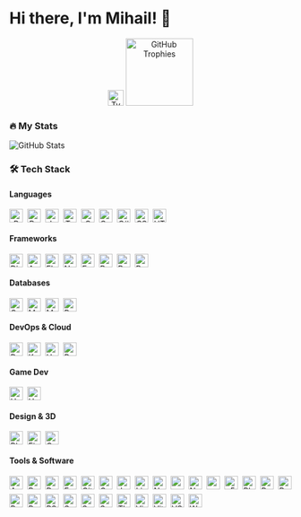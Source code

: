 # Hi there, I'm Mihail! 👋

<div align="center">
  <!-- Typing Effect -->
  <img src="https://readme-typing-svg.demolab.com?font=Fira+Code&pause=1000&color=22D3EE&width=435&lines=Full+Stack+Developer;Open+Source+Contributor;Tech+Enthusiast" alt="Typing Animation" height="28" />
  
  <!-- GitHub Trophies (compact) -->
  <img src="https://github-profile-trophy.vercel.app/?username=yourusername&theme=onedark&row=1&column=6&margin-w=15&margin-h=15&no-bg=true" alt="GitHub Trophies" height="120" />
</div>

### 🔥 My Stats
![GitHub Stats](https://github-readme-stats.vercel.app/api?username=yourusername&show_icons=true&theme=radical&count_private=true&include_all_commits=true&hide=contribs&line_height=24)

### 🛠️ Tech Stack
#### **Languages**
<div align='center' style="display: flex; flex-wrap: wrap; gap: 8px; align-items: center;">
  <img src="https://cdn.jsdelivr.net/gh/devicons/devicon/icons/r/r-original.svg" width="24" height="24" title="R" />
  <img src="https://cdn.jsdelivr.net/gh/devicons/devicon/icons/python/python-original.svg" width="24" height="24" title="Python" />
  <img src="https://cdn.jsdelivr.net/gh/devicons/devicon/icons/javascript/javascript-original.svg" width="24" height="24" title="JavaScript" />
  <img src="https://cdn.jsdelivr.net/gh/devicons/devicon/icons/typescript/typescript-original.svg" width="24" height="24" title="TypeScript" />
  <img src="https://cdn.jsdelivr.net/gh/devicons/devicon/icons/c/c-original.svg" width="24" height="24" title="C" />
  <img src="https://cdn.jsdelivr.net/gh/devicons/devicon/icons/cplusplus/cplusplus-original.svg" width="24" height="24" title="C++" />
  <img src="https://cdn.jsdelivr.net/gh/devicons/devicon/icons/csharp/csharp-original.svg" width="24" height="24" title="C#" />
  <img src="https://cdn.jsdelivr.net/gh/devicons/devicon/icons/css3/css3-original.svg" width="24" height="24" title="CSS3" />
  <img src="https://cdn.jsdelivr.net/gh/devicons/devicon/icons/html5/html5-original.svg" width="24" height="24" title="HTML5" />
</div>

#### **Frameworks**
<div style="display: flex; flex-wrap: wrap; gap: 8px; align-items: center;">
  <img src="https://cdn.jsdelivr.net/gh/devicons/devicon/icons/django/django-plain.svg" width="24" height="24" title="Django" />
  <img src="https://cdn.jsdelivr.net/gh/devicons/devicon/icons/angularjs/angularjs-original.svg" width="24" height="24" title="Angular" />
  <img src="https://cdn.jsdelivr.net/gh/devicons/devicon/icons/flask/flask-original.svg" width="24" height="24" title="Flask" />
  <img src="https://cdn.jsdelivr.net/gh/devicons/devicon/icons/nextjs/nextjs-original.svg" width="24" height="24" title="Next.js" />
  <img src="https://cdn.jsdelivr.net/gh/devicons/devicon/icons/express/express-original.svg" width="24" height="24" title="Express.js" />
  <img src="https://cdn.jsdelivr.net/gh/devicons/devicon/icons/react/react-original.svg" width="24" height="24" title="React" />
  <img src="https://cdn.jsdelivr.net/gh/devicons/devicon/icons/reactrouter/reactrouter-original.svg" width="24" height="24" title="React Router" />
  <img src="https://cdn.jsdelivr.net/gh/devicons/devicon/icons/bootstrap/bootstrap-original.svg" width="24" height="24" title="Bootstrap" />
</div>

#### **Databases**
<div style="display: flex; flex-wrap: wrap; gap: 8px; align-items: center;">
  <img src="https://cdn.jsdelivr.net/gh/devicons/devicon/icons/couchdb/couchdb-original.svg" width="24" height="24" title="CouchDB" />
  <img src="https://cdn.jsdelivr.net/gh/devicons/devicon/icons/mongodb/mongodb-original.svg" width="24" height="24" title="MongoDB" />
  <img src="https://cdn.jsdelivr.net/gh/devicons/devicon/icons/mysql/mysql-original.svg" width="24" height="24" title="MySQL" />
  <img src="https://cdn.jsdelivr.net/gh/devicons/devicon/icons/postgresql/postgresql-original.svg" width="24" height="24" title="PostgreSQL" />
</div>

#### **DevOps & Cloud**
<div style="display: flex; flex-wrap: wrap; gap: 8px; align-items: center;">
  <img src="https://cdn.jsdelivr.net/gh/devicons/devicon/icons/docker/docker-original.svg" width="24" height="24" title="Docker" />
  <img src="https://cdn.jsdelivr.net/gh/devicons/devicon/icons/kubernetes/kubernetes-plain.svg" width="24" height="24" title="Kubernetes" />
  <img src="https://cdn.jsdelivr.net/gh/devicons/devicon/icons/helm/helm-original.svg" width="24" height="24" title="Helm" />
  <img src="https://cdn.jsdelivr.net/gh/devicons/devicon/icons/prometheus/prometheus-original.svg" width="24" height="24" title="Prometheus" />
</div>

#### **Game Dev**
<div style="display: flex; flex-wrap: wrap; gap: 8px; align-items: center;">
  <img src="https://cdn.jsdelivr.net/gh/devicons/devicon/icons/unity/unity-original.svg" width="24" height="24" title="Unity" />
  <img src="https://cdn.jsdelivr.net/gh/devicons/devicon/icons/unrealengine/unrealengine-original.svg" width="24" height="24" title="Unreal Engine" />
</div>

#### **Design & 3D**
<div style="display: flex; flex-wrap: wrap; gap: 8px; align-items: center;">
  <img src="https://cdn.jsdelivr.net/gh/devicons/devicon/icons/blender/blender-original.svg" width="24" height="24" title="Blender" />
  <img src="https://cdn.jsdelivr.net/gh/devicons/devicon/icons/figma/figma-original.svg" width="24" height="24" title="Figma" />
  <img src="https://cdn.jsdelivr.net/gh/devicons/devicon/icons/canva/canva-original.svg" width="24" height="24" title="Canva" />
</div>

#### **Tools & Software**
<div style="display: flex; flex-wrap: wrap; gap: 8px; align-items: center;">
  <img src="https://cdn.jsdelivr.net/gh/devicons/devicon/icons/androidstudio/androidstudio-original.svg" width="24" height="24" title="Android Studio" />
  <img src="https://cdn.jsdelivr.net/gh/devicons/devicon/icons/babel/babel-original.svg" width="24" height="24" title="Babel" />
  <img src="https://cdn.jsdelivr.net/gh/devicons/devicon/icons/datagrip/datagrip-original.svg" width="24" height="24" title="DataGrip" />
  <img src="https://cdn.jsdelivr.net/gh/devicons/devicon/icons/framermotion/framermotion-original.svg" width="24" height="24" title="Framer Motion" />
  <img src="https://cdn.jsdelivr.net/gh/devicons/devicon/icons/git/git-original.svg" width="24" height="24" title="Git" />
  <img src="https://cdn.jsdelivr.net/gh/devicons/devicon/icons/gulp/gulp-plain.svg" width="24" height="24" title="Gulp" />
  <img src="https://cdn.jsdelivr.net/gh/devicons/devicon/icons/jetbrains/jetbrains-original.svg" width="24" height="24" title="JetBrains" />
  <img src="https://cdn.jsdelivr.net/gh/devicons/devicon/icons/linux/linux-original.svg" width="24" height="24" title="Linux" />
  <img src="https://cdn.jsdelivr.net/gh/devicons/devicon/icons/nodejs/nodejs-original.svg" width="24" height="24" title="Node.js" />
  <img src="https://cdn.jsdelivr.net/gh/devicons/devicon/icons/npm/npm-original-wordmark.svg" width="24" height="24" title="npm" />
  <img src="https://cdn.jsdelivr.net/gh/devicons/devicon/icons/nuget/nuget-original.svg" width="24" height="24" title="NuGet" />
  <img src="https://cdn.jsdelivr.net/gh/devicons/devicon/icons/opensuse/opensuse-original.svg" width="24" height="24" title="openSUSE" />
  <img src="https://cdn.jsdelivr.net/gh/devicons/devicon/icons/p5js/p5js-original.svg" width="24" height="24" title="p5.js" />
  <img src="https://cdn.jsdelivr.net/gh/devicons/devicon/icons/playwright/playwright-original.svg" width="24" height="24" title="Playwright" />
  <img src="https://cdn.jsdelivr.net/gh/devicons/devicon/icons/postman/postman-original.svg" width="24" height="24" title="Postman" />
  <img src="https://cdn.jsdelivr.net/gh/devicons/devicon/icons/powershell/powershell-original.svg" width="24" height="24" title="PowerShell" />
  <img src="https://cdn.jsdelivr.net/gh/devicons/devicon/icons/puppeteer/puppeteer-original.svg" width="24" height="24" title="Puppeteer" />
  <img src="https://cdn.jsdelivr.net/gh/devicons/devicon/icons/reactbootstrap/reactbootstrap-original.svg" width="24" height="24" title="React Bootstrap" />
  <img src="https://cdn.jsdelivr.net/gh/devicons/devicon/icons/rstudio/rstudio-original.svg" width="24" height="24" title="RStudio" />
  <img src="https://cdn.jsdelivr.net/gh/devicons/devicon/icons/sass/sass-original.svg" width="24" height="24" title="Sass" />
  <img src="https://cdn.jsdelivr.net/gh/devicons/devicon/icons/selenium/selenium-original.svg" width="24" height="24" title="Selenium" />
  <img src="https://cdn.jsdelivr.net/gh/devicons/devicon/icons/socketio/socketio-original.svg" width="24" height="24" title="Socket.IO" />
  <img src="https://cdn.jsdelivr.net/gh/devicons/devicon/icons/threejs/threejs-original.svg" width="24" height="24" title="Three.js" />
  <img src="https://cdn.jsdelivr.net/gh/devicons/devicon/icons/vim/vim-original.svg" width="24" height="24" title="Vim" />
  <img src="https://cdn.jsdelivr.net/gh/devicons/devicon/icons/vitejs/vitejs-original.svg" width="24" height="24" title="Vite" />
  <img src="https://cdn.jsdelivr.net/gh/devicons/devicon/icons/vscode/vscode-original.svg" width="24" height="24" title="VS Code" />
  <img src="https://cdn.jsdelivr.net/gh/devicons/devicon/icons/wordpress/wordpress-original.svg" width="24" height="24" title="WordPress" />
</div>
